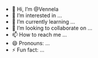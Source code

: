 - 👋 Hi, I’m @Vennela
- 👀 I’m interested in ...
- 🌱 I’m currently learning ...
- 💞️ I’m looking to collaborate on ...
- 📫 How to reach me ...
- 😄 Pronouns: ...
- ⚡ Fun fact: ...

<!---
19Vennela/19Vennela is a ✨ special ✨ repository because its `README.md` (this file) appears on your GitHub profile.
You can click the Preview link to take a look at your changes.
--->
